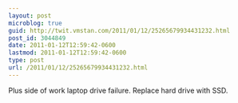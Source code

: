 ```yaml
---
layout: post
microblog: true
guid: http://twit.vmstan.com/2011/01/12/25265679934431232.html
post_id: 3044849
date: 2011-01-12T12:59:42-0600
lastmod: 2011-01-12T12:59:42-0600
type: post
url: /2011/01/12/25265679934431232.html
---
```

Plus side of work laptop drive failure. Replace hard drive with SSD.
